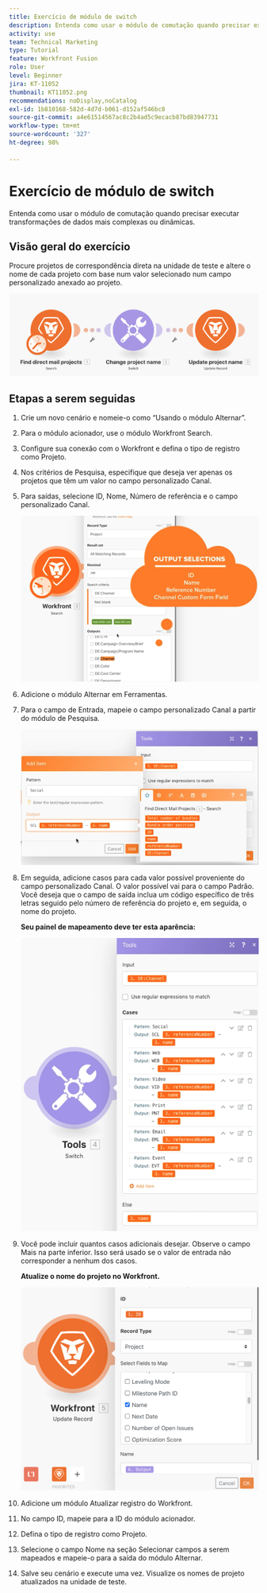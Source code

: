 ```yaml
---
title: Exercício de módulo de switch
description: Entenda como usar o módulo de comutação quando precisar executar transformações de dados mais complexas ou dinâmicas.
activity: use
team: Technical Marketing
type: Tutorial
feature: Workfront Fusion
role: User
level: Beginner
jira: KT-11052
thumbnail: KT11052.png
recommendations: noDisplay,noCatalog
exl-id: 1b810168-582d-4d7d-b061-d152af546bc8
source-git-commit: a4e61514567ac8c2b4ad5c9ecacb87bd83947731
workflow-type: tm+mt
source-wordcount: '327'
ht-degree: 98%

---
```


# Exercício de módulo de switch

Entenda como usar o módulo de comutação quando precisar executar transformações de dados mais complexas ou dinâmicas.

## Visão geral do exercício

Procure projetos de correspondência direta na unidade de teste e altere o nome de cada projeto com base num valor selecionado num campo personalizado anexado ao projeto.

![Módulo Alternar Imagem 1](../12-exercises/assets/switch-module-walkthrough-1.png)

## Etapas a serem seguidas

1. Crie um novo cenário e nomeie-o como “Usando o módulo Alternar”.
1. Para o módulo acionador, use o módulo Workfront Search.
1. Configure sua conexão com o Workfront e defina o tipo de registro como Projeto.
1. Nos critérios de Pesquisa, especifique que deseja ver apenas os projetos que têm um valor no campo personalizado Canal.
1. Para saídas, selecione ID, Nome, Número de referência e o campo personalizado Canal.

   ![Módulo Alternar Imagem 2](../12-exercises/assets/switch-module-walkthrough-2.png)

1. Adicione o módulo Alternar em Ferramentas.
1. Para o campo de Entrada, mapeie o campo personalizado Canal a partir do módulo de Pesquisa.

   ![Módulo Alternar Imagem 3](../12-exercises/assets/switch-module-walkthrough-3.png)

1. Em seguida, adicione casos para cada valor possível proveniente do campo personalizado Canal. O valor possível vai para o campo Padrão. Você deseja que o campo de saída inclua um código específico de três letras seguido pelo número de referência do projeto e, em seguida, o nome do projeto.

   **Seu painel de mapeamento deve ter esta aparência:**

   ![Módulo Alternar Imagem 4](../12-exercises/assets/switch-module-walkthrough-4.png)

1. Você pode incluir quantos casos adicionais desejar. Observe o campo Mais na parte inferior. Isso será usado se o valor de entrada não corresponder a nenhum dos casos.

   **Atualize o nome do projeto no Workfront.**

   ![Módulo Alternar Imagem 5](../12-exercises/assets/switch-module-walkthrough-5.png)

1. Adicione um módulo Atualizar registro do Workfront.
1. No campo ID, mapeie para a ID do módulo acionador.
1. Defina o tipo de registro como Projeto.
1. Selecione o campo Nome na seção Selecionar campos a serem mapeados e mapeie-o para a saída do módulo Alternar.
1. Salve seu cenário e execute uma vez. Visualize os nomes de projeto atualizados na unidade de teste.
